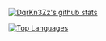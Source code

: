 [![DqrKn3Zz's github stats](https://github-readme-stats.vercel.app/api?username=DqrKn3Zz&show_icons=true&theme=chartreuse-dark)](https://github.com/DqrKn3Zz)

[![Top Languages](https://github-readme-stats.vercel.app/api/top-langs/?username=DqrKn3Zz&theme=chartreuse-dark)](https://github.com/anuraghazra/github-readme-stats)
